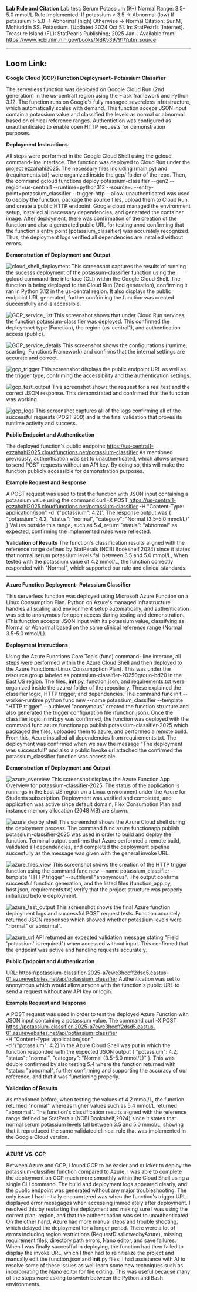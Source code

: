 **Lab Rule and Citation**
Lab test: Serum Potassium (K+)
Normal Range: 3.5-5.0 mmol/L
Rule Implemented:
If potassium < 3.5 -> Abnormal (low)
If potassium > 5.0 -> Abnormal (high)
Otherwise -> Normal
Citation: Sur M, Mohiuddin SS. Potassium. [Updated 2024 Oct 5]. In: StatPearls [Internet]. Treasure Island (FL): StatPearls Publishing; 2025 Jan-. Available from: https://www.ncbi.nlm.nih.gov/books/NBK539791/?utm_source

----------------------------------------------

Loom Link: 
--------------------------------------------
**Google Cloud (GCP) Function Deployment- Potassium Classifier**

The serverless function was deployed on Google Cloud Run (2nd generation) in the us-central1 region using the Flask framework and Python 3.12. The function runs on Google's fully managed severeless infrastructure, which automatically scales with demand. This function acceps JSON input contain a potassium value and classified the levels as normal or abnormal based on clinical reference ranges. Authentiction was configured as unauthenticated to enable open HTTP requests for demonstration purposes. 

**Deployment Instructions:**

All steps were performed in the Google Cloud Shell using the gcloud command-line interface. The function was deployed to Cloud Run under the project ezzahahi2025. The necessary files including (main.py) and (requirements.txt) were organized inside the gcp/ folder of the repo. Then, the command gcloud functions deploy potassium-classifier --gen2 --region=us-central1 --runtime=python312 --source=. --entry-point=potassium_classifier --trigger-http --allow-unauthenticated was used to deploy the function, package the source files, upload them to Cloud Run, and create a public HTTP endpoint. Google cloud managed the environment setup, installed all necessary dependencies, and generated the container image. After deployment, there was confirmation of the creation of the function and also a generated public URL for testing annd confirming that the function's entry point (potassium_classifier) was accurately recognized. Thus, the deployment logs verified all dependencies are installed without errors.

 
**Demonstration of Deployment and Output**

![cloud_shell_deployment](screenshots/gcp_cloud_shell.png)
This screenshot captures the results of running the sucesss deployment of the potassum-classifier function using the gcloud command-line interface (CLI) within the Google Cloud Shell. The function is being deployed to the Cloud Run (2nd generation), confirming it ran in Python 3.12 in the us-central region. It also displays the public endpoint URL generated, further confriming the function was created successfully and is accessible. 


![GCP_service_list](screenshots/gcp_service_list.png)
This screenshot shows that under Cloud Run services, the function potassium-classifier was deployed. This confirmed the deploymnet type (Function), the region (us-central1), and authentication access (public). 


![GCP_service_details](screenshots/gcp_service_details.png)
This screenshot shows the configurations (runtime, scarling, Functions Framework) and confirms that the internal settings are accurate and correct. 


![gcp_trigger](screenshots/gcp_trigger_url.png)
This screenshot displays the public endpoint URL as well as the trigger type, confriming the accessibility and the authentication settings. 


![gcp_test_output](screenshots/gcp_test_output.png)
This screenshot shows the request for a real test and the correct JSON response. This demonstrated and confrimed that the function was working. 


![gcp_logs](screenshots/gcp_logs_success.png)
This screenshot captures all of the logs confirming all of the successful requests (POST 200) and is the final validation that proves its runtime activity and success. 

**Public Endpoint and Authentication**

The deployed function's public endpoint:
https://us-central1-ezzahahi2025.cloudfunctions.net/potassium-classifier
As mentioned previously, authentication was set to unauthenticated, which allows anyone to send POST requests without an API key. By doing so, this will make the function publicly accessible for demonstration purposes. 


**Example Request and Response**

A POST request was used to test the function with JSON input containing a potassium value using the command  curl -X POST https://us-central1-ezzahahi2025.cloudfunctions.net/potassium-classifier -H "Content-Type: application/json" -d '{"potassium": 4.2}'. The response output was  { "potassium": 4.2, "status": "normal", "category": "Normal (3.5–5.0 mmol/L)" } Values outside this range, such as 5.4, return "status": "abnormal" as expected, confirming the implemented rules were reflected. 

**Validation of Results**
The function's classification results aligned with the reference range defined by StatPerals (NCBI Bookshelf,2024) since it states that normal serum potassium levels fall between 3.5 and 5.0 mmol/L, When tested with the potassium value of 4.2 mmol/L, the function correctly responded with "Normal", which supported our rule and clinical standards. 
_______________________________________________

**Azure Function Deployment- Potassium Classifier**

This serverless function was deployed using Microsoft Azure Function on a Linux Consumption Plan. Python on Azure's managed infrastructure handles all scaling and environment setup automatically, and authentication was set to anonymous for open access during testing and demonstration. iThis function accepts JSON input with its potassium value, classifying as Normal or Abnormal based on the same clinical reference range (Normal 3.5-5.0 mmol/L).


**Deployment Instructions**

Using the Azure Functions Core Tools (func) command- line interace, all steps were performed within the Azure Cloud Shell and then deployed to the Azure Functions (Linux Consumpption Plan). This was under the resource group labeled as potassium-classifier-20250grouo-bd20 in the East US region. The files, __init__.py, function.json, and requirements.txt were organized inside the azure/ folder of the repository. These explained the classifier logic, HTTP trigger, and dependencies. The command func init --worker-runtime python
func new --name potassium_classifier --template "HTTP trigger" --authlevel "anonymous" created the function structure and also generated the trigger configuration file (function.json). Once the classifier logic in __init__.py was confirmed, the function was deployed with the command func azure functionapp publish potassium-classifier-2025 which packaged the files, uploaded them to azure, and performed a remote build. From this, Azure installed all dependencies from requirements.txt. The deployment was confirmed when we saw the message "The deployment was successful!" and also a public Invoke url attached the confirmed the potassium_classifier function was accessible. 


**Demonstration of Deployment and Output**

![azure_overview](screenshots/azure_overview.png)
This screenshot displays the Azure Function App Overview for potassium-classifier-2025. The status of the application is runnings in the East US region on a Linux environment under the Azure for Students subscription. Deployment was verified and completed, and application was active since default domain, Flex Consumption Plan and instance memory allocation (2048 MB) are shown.


![azure_deploy_shell](screenshots/azure_deploy_shell.png)
This screenshot shows the Azure Cloud shell during the deployment process. The command func azure functionapp publish potassium-classifier-2025 was used in order to build and deploy the function. Terminal output confirms that Azure performed a remote build, validated all dependencies, and completed the deployment pipeline succesfully as the message was given with the general invoke URL. 


![azure_files_view](screenshots/azure_files_view.png)
This screenshot shows the creation of the HTTP trigger function using the command func new --name potassium_classifier --template "HTTP trigger" --authlevel "anonymous". The output confirms successful function generation, and the listed files (function_app.py, host.json, requirements.txt) verify that the project structure was properly initialized before deployment.

![azure_test_output](screenshots/azure_test_output.png)
This screenshot shows the final Azure function deployment logs and successful POST request tests. Function accrately returned JSON responses which showed whether potassium levels were "normal" or abnormal". 

![azure_url](screenshots/azure_url.png)
API returned an expected validation message stating "Field 'potassium' is required") when accessed without input. This confirmed that the endpoint was active and handling requests accurately. 



**Public Endpoint and Authentication**


URL: https://potassium-classifier-2025-a7ewe3hccff2dsd5.eastus-01.azurewebsites.net/api/potassium_classifier
Authentication was set to anonymous which would allow anyone with the function's public URL to send a request without any API key or login. 


**Example Request and Response**


A POST request was used in order to test the deployed Azure Function with JSON input containing a potassium value. The command curl -X POST https://potassium-classifier-2025-a7ewe3hccff2dsd5.eastus-01.azurewebsites.net/api/potassium_classifier \
-H "Content-Type: application/json" \
-d '{"potassium": 4.2}'in the Azure Cloud Shell was put in which the function responded with the expected JSON output {
  "potassium": 4.2,
  "status": "normal",
  "category": "Normal (3.5–5.0 mmol/L)"
}. This was double confirmed by also testing 5.4 where the function returned with "status: "abnormal", further confirming and supporting the accuracy of our reference, and that it was functioning properly. 


**Validation of Results**


As mentioned before, when testing the values of 4.2 mmol/L, the function returned "normal" whereas higher values such as 5.4 mmol/L returned "abnormal". The function's classification results aligned with the reference range defined by StatPerals (NCBI Bookshelf,2024) since it states that normal serum potassium levels fall between 3.5 and 5.0 mmol/L, showing that it reproduced the same validated clinical rule that was implemented in the Google Cloud version.

_______________________________________________

**AZURE VS. GCP**

Between Azure and GCP, I found GCP to be easier and quicker to deploy the potassium-classifier function compared to Azure. I was able to complete the deployment on GCP much more smoothly within the Cloud Shell using a single CLI command. The build and deployment logs appeared clearly, and the public endpoint was generated without any major troubleshooting. The only issue I had initially encounrtered was when the function's trigger URL displayed error messgages when accessing immediately after deployment. I resolved this by restarting the deployment and making sure I was using the correct plan, region, and that the authentication was set to unauthenticated. On the other hand, Azure had more manual steps and trouble shooting, which delayed the deployment for a longer period. There were a lot of errors including region restrictions (RequestDisallowedbyAzure), missing requirement files, directory path errors, Nano editor, and save failures. When I was finally succesfful in deploying, the function had then failed to display the invoke URL, which I then had to reinitialize the project and manually edit the function.json and __init__.py files. I had assistance with AI to resolve some of these issues as well learn some new techniques such as incorporating the Nano editor for file editing. This was useful because many of the steps were asking to switch between the Python and Bash environments. 
